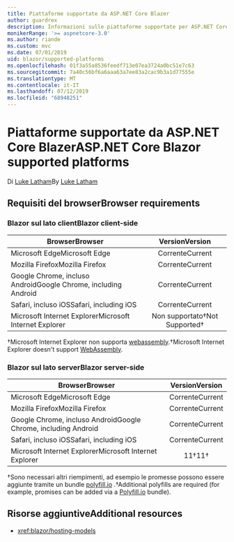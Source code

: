 ```yaml
---
title: Piattaforme supportate da ASP.NET Core Blazer
author: guardrex
description: Informazioni sulle piattaforme supportate per ASP.NET Core blazer.
monikerRange: '>= aspnetcore-3.0'
ms.author: riande
ms.custom: mvc
ms.date: 07/01/2019
uid: blazor/supported-platforms
ms.openlocfilehash: 01f3a55a8536feedf713e07ea3724a0bc51e7c63
ms.sourcegitcommit: 7a40c56bf6a6aaa63a7ee83a2cac9b3a1d77555e
ms.translationtype: MT
ms.contentlocale: it-IT
ms.lasthandoff: 07/12/2019
ms.locfileid: "68948251"
---
```

# <a name="aspnet-core-blazor-supported-platforms"></a><span data-ttu-id="784d9-103">Piattaforme supportate da ASP.NET Core Blazer</span><span class="sxs-lookup"><span data-stu-id="784d9-103">ASP.NET Core Blazor supported platforms</span></span>

<span data-ttu-id="784d9-104">Di [Luke Latham](https://github.com/guardrex)</span><span class="sxs-lookup"><span data-stu-id="784d9-104">By [Luke Latham](https://github.com/guardrex)</span></span>

## <a name="browser-requirements"></a><span data-ttu-id="784d9-105">Requisiti del browser</span><span class="sxs-lookup"><span data-stu-id="784d9-105">Browser requirements</span></span>

### <a name="blazor-client-side"></a><span data-ttu-id="784d9-106">Blazor sul lato client</span><span class="sxs-lookup"><span data-stu-id="784d9-106">Blazor client-side</span></span>

| <span data-ttu-id="784d9-107">Browser</span><span class="sxs-lookup"><span data-stu-id="784d9-107">Browser</span></span>                          | <span data-ttu-id="784d9-108">Version</span><span class="sxs-lookup"><span data-stu-id="784d9-108">Version</span></span>               |
| -------------------------------- | :-------------------: |
| <span data-ttu-id="784d9-109">Microsoft Edge</span><span class="sxs-lookup"><span data-stu-id="784d9-109">Microsoft Edge</span></span>                   | <span data-ttu-id="784d9-110">Corrente</span><span class="sxs-lookup"><span data-stu-id="784d9-110">Current</span></span>               |
| <span data-ttu-id="784d9-111">Mozilla Firefox</span><span class="sxs-lookup"><span data-stu-id="784d9-111">Mozilla Firefox</span></span>                  | <span data-ttu-id="784d9-112">Corrente</span><span class="sxs-lookup"><span data-stu-id="784d9-112">Current</span></span>               |
| <span data-ttu-id="784d9-113">Google Chrome, incluso Android</span><span class="sxs-lookup"><span data-stu-id="784d9-113">Google Chrome, including Android</span></span> | <span data-ttu-id="784d9-114">Corrente</span><span class="sxs-lookup"><span data-stu-id="784d9-114">Current</span></span>               |
| <span data-ttu-id="784d9-115">Safari, incluso iOS</span><span class="sxs-lookup"><span data-stu-id="784d9-115">Safari, including iOS</span></span>            | <span data-ttu-id="784d9-116">Corrente</span><span class="sxs-lookup"><span data-stu-id="784d9-116">Current</span></span>               |
| <span data-ttu-id="784d9-117">Microsoft Internet Explorer</span><span class="sxs-lookup"><span data-stu-id="784d9-117">Microsoft Internet Explorer</span></span>      | <span data-ttu-id="784d9-118">Non supportato&dagger;</span><span class="sxs-lookup"><span data-stu-id="784d9-118">Not Supported&dagger;</span></span> |

<span data-ttu-id="784d9-119">&dagger;Microsoft Internet Explorer non supporta [webassembly](https://webassembly.org).</span><span class="sxs-lookup"><span data-stu-id="784d9-119">&dagger;Microsoft Internet Explorer doesn't support [WebAssembly](https://webassembly.org).</span></span>

### <a name="blazor-server-side"></a><span data-ttu-id="784d9-120">Blazor sul lato server</span><span class="sxs-lookup"><span data-stu-id="784d9-120">Blazor server-side</span></span>

| <span data-ttu-id="784d9-121">Browser</span><span class="sxs-lookup"><span data-stu-id="784d9-121">Browser</span></span>                          | <span data-ttu-id="784d9-122">Version</span><span class="sxs-lookup"><span data-stu-id="784d9-122">Version</span></span>    |
| -------------------------------- | :--------: |
| <span data-ttu-id="784d9-123">Microsoft Edge</span><span class="sxs-lookup"><span data-stu-id="784d9-123">Microsoft Edge</span></span>                   | <span data-ttu-id="784d9-124">Corrente</span><span class="sxs-lookup"><span data-stu-id="784d9-124">Current</span></span>    |
| <span data-ttu-id="784d9-125">Mozilla Firefox</span><span class="sxs-lookup"><span data-stu-id="784d9-125">Mozilla Firefox</span></span>                  | <span data-ttu-id="784d9-126">Corrente</span><span class="sxs-lookup"><span data-stu-id="784d9-126">Current</span></span>    |
| <span data-ttu-id="784d9-127">Google Chrome, incluso Android</span><span class="sxs-lookup"><span data-stu-id="784d9-127">Google Chrome, including Android</span></span> | <span data-ttu-id="784d9-128">Corrente</span><span class="sxs-lookup"><span data-stu-id="784d9-128">Current</span></span>    |
| <span data-ttu-id="784d9-129">Safari, incluso iOS</span><span class="sxs-lookup"><span data-stu-id="784d9-129">Safari, including iOS</span></span>            | <span data-ttu-id="784d9-130">Corrente</span><span class="sxs-lookup"><span data-stu-id="784d9-130">Current</span></span>    |
| <span data-ttu-id="784d9-131">Microsoft Internet Explorer</span><span class="sxs-lookup"><span data-stu-id="784d9-131">Microsoft Internet Explorer</span></span>      | <span data-ttu-id="784d9-132">11&dagger;</span><span class="sxs-lookup"><span data-stu-id="784d9-132">11&dagger;</span></span> |

<span data-ttu-id="784d9-133">&dagger;Sono necessari altri riempimenti, ad esempio le promesse possono essere aggiunte tramite un bundle [polyfill.io](https://polyfill.io/v3/) .</span><span class="sxs-lookup"><span data-stu-id="784d9-133">&dagger;Additional polyfills are required (for example, promises can be added via a [Polyfill.io](https://polyfill.io/v3/) bundle).</span></span>

## <a name="additional-resources"></a><span data-ttu-id="784d9-134">Risorse aggiuntive</span><span class="sxs-lookup"><span data-stu-id="784d9-134">Additional resources</span></span>

* <xref:blazor/hosting-models>
